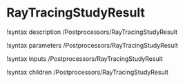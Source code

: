 # RayTracingStudyResult

!syntax description /Postprocessors/RayTracingStudyResult

!syntax parameters /Postprocessors/RayTracingStudyResult

!syntax inputs /Postprocessors/RayTracingStudyResult

!syntax children /Postprocessors/RayTracingStudyResult
